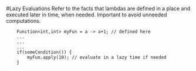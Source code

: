 #Lazy Evaluations
Refer to the facts that lambdas are defined in a place and executed later in time, when needed.
Important to avoid unneeded computations.

```
    Function<int,int> myFun = a -> a+1; // defined here
    ...
    ...
    ...
    if(someCondition()) {
        myFun.apply(10); // evaluate in a lazy time if needed
    }
```